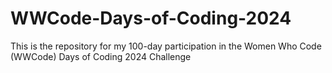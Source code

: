 # WWCode-Days-of-Coding-2024
This is the repository for my 100-day participation in the Women Who Code (WWCode) Days of Coding 2024 Challenge 
